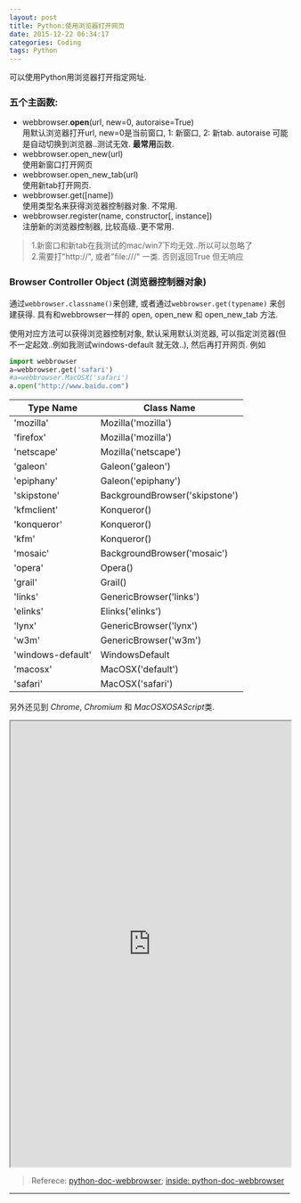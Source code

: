 ```yaml
---
layout: post
title: Python:使用浏览器打开网页
date: 2015-12-22 06:34:17
categories: Coding
tags: Python
---
```


可以使用Python用浏览器打开指定网址.

### 五个主函数:

- webbrowser.**open**(url, new=0, autoraise=True)  
用默认浏览器打开url, new=0是当前窗口, 1: 新窗口, 2: 新tab. autoraise 可能是自动切换到浏览器..测试无效. **最常用**函数.
- webbrowser.open_new(url)  
使用新窗口打开网页
- webbrowser.open\_new_tab(url)   
使用新tab打开网页.
- webbrowser.get([name])  
使用类型名来获得浏览器控制器对象. 不常用.
- webbrowser.register(name, constructor[, instance])  
注册新的浏览器控制器, 比较高级..更不常用.

> 1.新窗口和新tab在我测试的mac/win7下均无效..所以可以忽略了  
> 2.需要打"http://", 或者"file:///" 一类. 否则返回True 但无响应

### Browser Controller Object (浏览器控制器对象)

通过`webbrowser.classname()`来创建, 或者通过`webbrowser.get(typename)` 来创建获得. 具有和webbrowser一样的 open, open\_new 和 open\_new_tab 方法.

使用对应方法可以获得浏览器控制对象, 默认采用默认浏览器, 可以指定浏览器(但不一定起效..例如我测试windows-default 就无效..), 然后再打开网页. 例如

~~~python
import webbrowser
a=webbrowser.get('safari')
#a=webbrowser.MacOSX('safari')
a.open("http://www.baidu.com")
~~~

Type Name	| Class Name
------|-------
'mozilla'	| Mozilla('mozilla')	 
'firefox'	| Mozilla('mozilla')	 
'netscape'	| Mozilla('netscape')	 
'galeon'	| Galeon('galeon')	 
'epiphany'	| Galeon('epiphany')	 
'skipstone'	| BackgroundBrowser('skipstone')	 
'kfmclient'	| Konqueror()
'konqueror'	| Konqueror()
'kfm'	|	Konqueror()
'mosaic'	|	BackgroundBrowser('mosaic')	 
'opera'		|	Opera()	 
'grail'		|	Grail()	 
'links'		|	GenericBrowser('links')	 
'elinks'	|	Elinks('elinks')	 
'lynx'	|	GenericBrowser('lynx')	 
'w3m'	|	GenericBrowser('w3m')	 
'windows-default'	|	WindowsDefault
'macosx'	|	MacOSX('default')
'safari'	|	MacOSX('safari')

另外还见到 *Chrome*, *Chromium* 和 *MacOSXOSAScript*类.

<iframe src="https://docs.python.org/2/library/webbrowser.html" width="100%" height="800" frameborder="1" scrolling="auto"></iframe>

> Referece: [python-doc-webbrowser](https://docs.python.org/2/library/webbrowser.html); 
[inside: python-doc-webbrowser](/ManualHom/Coding/Python/python-2.7.11rc1-docs-html/library/webbrowser.html)

------
